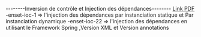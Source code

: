 --------Inversion de contrôle et Injection des dépendances--------
[Link PDF](https://github.com/Tajayouti-Hajar/hajar_Tajayouti_JEE/blob/master/Activite-1/Compte-rendu-Activite-1.pdf)
-enset-ioc-1  => l'injection des dépendances par instanciation statique et Par instanciation dynamique
-enset-ioc-22 => l'injection des dépendances en utilisant le Framework Spring ,Version XML et Version annotations